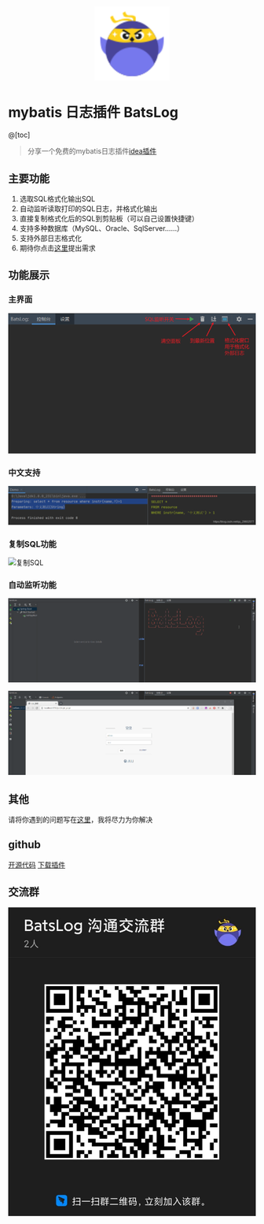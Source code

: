 
<div align=center><img width="30%" src="./screenshot/pluginIcon.svg"/></div>

# mybatis 日志插件 BatsLog
@[toc]
>分享一个免费的mybatis日志插件[idea插件](https://plugins.jetbrains.com/plugin/15301-batslog)
## 主要功能
1. 选取SQL格式化输出SQL
2. 自动监听读取打印的SQL日志，并格式化输出
3. 直接复制格式化后的SQL到剪贴板（可以自己设置快捷键）
4. 支持多种数据库（MySQL、Oracle、SqlServer……）
5. 支持外部日志格式化
6. 期待你点击[这里](https://github.com/PerccyKing/batslog/issues)提出需求


## 功能展示
### 主界面
![主界面](./screenshot/主界面.png)
### 中文支持
![中文支持](./screenshot/中文支持.png)
### 复制SQL功能
![复制SQL](./screenshot/复制SQL.gif)

### 自动监听功能
![listen1](./screenshot/listen1.gif)

![listen2](./screenshot/listen2.gif)
## 其他
请将你遇到的问题写在[这里](https://github.com/PerccyKing/batslog/issues)，我将尽力为你解决

## github
[开源代码](https://github.com/PerccyKing/batslog)
[下载插件](https://plugins.jetbrains.com/plugin/15301-batslog)


## 交流群
![群号：32782636](./screenshot/chat_group.jpg)